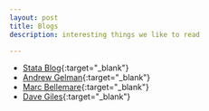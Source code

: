 ```yaml
---
layout: post
title: Blogs
description: interesting things we like to read

---
```


- [Stata Blog](http://blog.stata.com/){:target="_blank"}
- [Andrew Gelman](http://andrewgelman.com/){:target="_blank"}
- [Marc Bellemare](http://marcfbellemare.com/wordpress){:target="_blank"}
- [Dave Giles](http://davegiles.blogspot.com/){:target="_blank"}